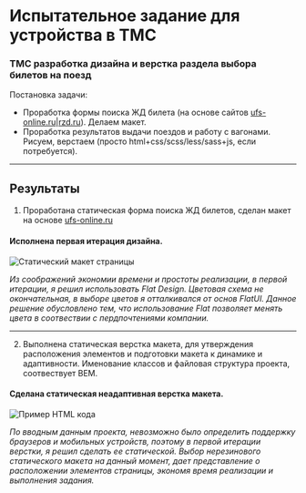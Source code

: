 # Испытательное задание для устройства в TMC
### TMC разработка дизайна и верстка раздела выбора билетов на поезд
Постановка задачи:
- Проработка формы поиска ЖД билета (на основе сайтов [ufs-online.ru](ufs-online.ru)|[rzd.ru](rzd.ru)). Делаем макет.
- Проработка результатов выдачи поездов и работу с вагонами. Рисуем, верстаем (просто html+css/scss/less/sass+js, если потребуется).

____

## Результаты

1. Проработана статическая форма поиска ЖД билетов, сделан макет на основе [ufs-online.ru](ufs-online.ru)

#### Исполнена первая итерация дизайна. 

![Статический макет страницы](https://i.imgur.com/U6W3il5.png)

_Из соображений экономии времени и простоты реализации, в первой итерации, я решил использовать Flat Design. Цветовая схема не окончательная, в выборе цветов я отталкивался от основ FlatUI. Данное решение обусловлено тем, что использование Flat позволяет менять цвета в соотвествии с пердпочтениями компании._

_____

2. Выполнена статическая верстка макета, для утверждения расположения элементов и подготовки макета к динамике и адаптивности. Именование классов и файловая структура проекта, соотвествует BEM.

#### Сделана статическая неадаптивная верстка макета.

![Пример HTML кода](https://i.imgur.com/ZpBHOy0.png)


_По вводным данным проекта, невозможно было определить поддержку браузеров и мобильных устройств, поэтому в первой итерации верстки, я решил сделать ее статической. Выбор нерезинового статического макета на данный момент, дает представление о расположении элементов страницы, экономя время реализации и выполнения задания._



